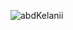 <p><img align="center" src="https://github-readme-streak-stats.herokuapp.com/?user=gh3ma&" alt="abdKelanii" /></p>
